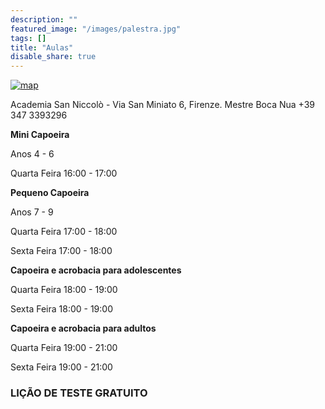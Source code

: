 ```yaml
---
description: ""
featured_image: "/images/palestra.jpg"
tags: []
title: "Aulas"
disable_share: true
---
```


[![map](/images/mappa.png)](https://www.openstreetmap.org/note/new?lat=43.76393&lon=11.26131#map=19/43.76383/11.26202&layers=N)

Academia San Niccolò - Via San Miniato 6, Firenze.
Mestre Boca Nua +39 347 3393296

**Mini Capoeira**

Anos 4 - 6

Quarta Feira  16:00 - 17:00 

**Pequeno Capoeira**

Anos 7 - 9

Quarta Feira  17:00 - 18:00

Sexta Feira	    17:00 - 18:00

**Capoeira e acrobacia para adolescentes**

Quarta Feira  18:00 - 19:00

Sexta Feira	    18:00 - 19:00


**Capoeira e acrobacia para adultos**

Quarta Feira  19:00 - 21:00

Sexta Feira	    19:00 - 21:00

### LIÇÃO DE TESTE GRATUITO
